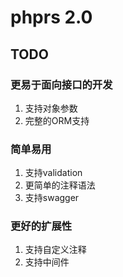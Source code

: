 # phprs 2.0 

## TODO

### 更易于面向接口的开发
1. 支持对象参数
2. 完整的ORM支持

### 简单易用
1. 支持validation
2. 更简单的注释语法
3. 支持swagger

### 更好的扩展性
1. 支持自定义注释
2. 支持中间件

